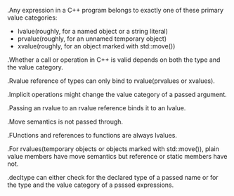 .Any expression in a C++ program belongs to exactly one of these primary value categories:
- lvalue(roughly, for a named object or a string literal)
- prvalue(roughly, for an unnamed temporary object)
- xvalue(roughly, for an object marked with std::move())

.Whether a call or operation in C++ is valid depends on both the type and the value category.

.Rvalue reference of types can only bind to rvalue(prvalues or xvalues).

.Implicit operations might change the value category of a passed argument.

.Passing an rvalue to an rvalue reference binds it to an lvalue.

.Move semantics is not passed through.

.FUnctions and references to functions are always lvalues.

.For rvalues(temporary objects or objects marked with std::move()), plain value members have move semantics
	but reference or static members have not.

.decltype can either check for the declared type of a passed name or for the type and the value category
  of a psssed expressions.

